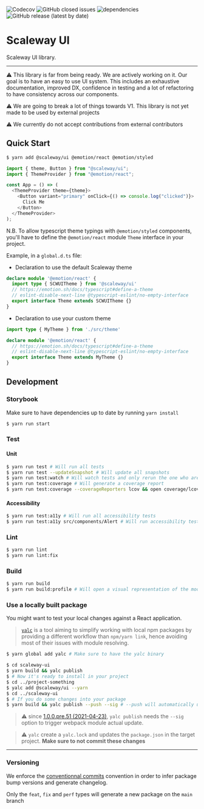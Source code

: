 ![Codecov](https://img.shields.io/codecov/c/github/scaleway/scaleway-ui)
![GitHub closed issues](https://img.shields.io/github/issues-closed/scaleway/scaleway-ui)
![dependencies](https://david-dm.org/scaleway/scaleway-ui.svg)
![GitHub release (latest by date)](https://img.shields.io/github/v/release/scaleway/scaleway-ui)

# Scaleway UI

Scaleway UI library.

---

⚠️ This library is far from being ready. We are actively working on it. Our goal is to have an easy to use UI system. This includes an exhaustive documentation, improved DX, confidence in testing and a lot of refactoring to have consistency across our components.

⚠️ We are going to break a lot of things towards V1. This library is not yet made to be used by external projects

⚠️ We currently do not accept contributions from external contributors

## Quick Start

```sh
$ yarn add @scaleway/ui @emotion/react @emotion/styled
```

```js
import { theme, Button } from "@scaleway/ui";
import { ThemeProvider } from "@emotion/react";

const App = () => (
  <ThemeProvider theme={theme}>
    <Button variant="primary" onClick={() => console.log("clicked")}>
      Click Me
    </Button>
  </ThemeProvider>
);
```

N.B. To allow typescript theme typings with `@emotion/styled` components,
you'll have to define the `@emotion/react` module `Theme` interface in your project.

Example, in a `global.d.ts` file:

- Declaration to use the default Scaleway theme
```ts
declare module '@emotion/react' {
  import type { SCWUITheme } from '@scaleway/ui'
  // https://emotion.sh/docs/typescript#define-a-theme
  // eslint-disable-next-line @typescript-eslint/no-empty-interface
  export interface Theme extends SCWUITheme {}
}

```
-  Declaration to use your custom theme
```ts
import type { MyTheme } from './src/theme'

declare module '@emotion/react' {
  // https://emotion.sh/docs/typescript#define-a-theme
  // eslint-disable-next-line @typescript-eslint/no-empty-interface
  export interface Theme extends MyTheme {}
}

```

## Development

### Storybook

Make sure to have dependencies up to date by running `yarn install`

```sh
$ yarn run start
```

### Test

#### Unit 

```sh
$ yarn run test # Will run all tests
$ yarn run test --updateSnapshot # Will update all snapshots
$ yarn run test:watch # Will watch tests and only rerun the one who are modified
$ yarn run test:coverage # Will generate a coverage report
$ yarn run test:coverage --coverageReporters lcov && open coverage/lcov-report/index.html # Will generate an open an html code coverage report
```

#### Accessibility
```sh
$ yarn run test:a11y # Will run all accessibility tests
$ yarn run test:a11y src/components/Alert # Will run accessibility test of Alert component only
```

### Lint

```sh
$ yarn run lint
$ yarn run lint:fix
```

### Build

```sh
$ yarn run build
$ yarn run build:profile # Will open a visual representation of the modules inside the compile package
```

### Use a locally built package

You might want to test your local changes against a React application.

> [`yalc`](https://github.com/whitecolor/yalc) is a tool aiming to simplify working with local npm packages by providing a different workflow than `npm/yarn link`, hence avoiding most of their issues with module resolving.

```bash
$ yarn global add yalc # Make sure to have the yalc binary
```

```bash
$ cd scaleway-ui
$ yarn build && yalc publish
$ # Now it's ready to install in your project
$ cd ../project-something
$ yalc add @scaleway/ui --yarn
$ cd ../scaleway-ui
$ # If you do some changes into your package
$ yarn build && yalc publish --push --sig # --push will automatically update the package on projects where it have been added, --sig updates the signature hash to trigger webpack update
```

> :warning: since [1.0.0.pre.51 (2021-04-23)](https://github.com/wclr/yalc/blob/master/CHANGELOG.md#100pre51-2021-04-23), `yalc publish` needs the `--sig` option to trigger webpack module actual update.

> :warning: `yalc` create a `yalc.lock` and updates the `package.json` in the target project. **Make sure to not commit these changes**

---

### Versioning

We enforce the [conventionnal commits](https://www.conventionalcommits.org) convention in order to infer package bump versions and generate changelog.

Only the `feat`, `fix` and `perf` types will generate a new package on the `main` branch
